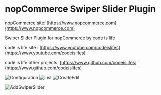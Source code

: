 ﻿nopCommerce Swiper Slider Plugin
===========

nopCommerce site: [https://www.nopcommerce.com](https://www.nopcommerce.com)

Swiper Slider Plugin for nopCommerce by code is life

code is life site : [https://www.youtube.com/codeislifes](https://www.youtube.com/codeislifes)

code is life other projects: [https://www.github.com/codeislifes](https://www.github.com/codeislifes)

![Configuration](https://user-images.githubusercontent.com/9388243/159600560-fdfe74f8-c8aa-485b-8417-f3e3ec99ebed.jpg)
![List](https://user-images.githubusercontent.com/9388243/159600633-1f2f1080-e78c-48a4-8310-4af4af7f2144.jpg)
![CreateEdit](https://user-images.githubusercontent.com/9388243/159765553-285e8a3d-df68-464f-9131-edf81d7fed2c.png)

![AddSwiperSlider](https://user-images.githubusercontent.com/9388243/159765736-8c8d592e-c9b6-496b-a084-1f2be4aab66f.png)


